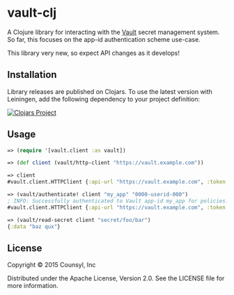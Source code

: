 vault-clj
=========

A Clojure library for interacting with the [Vault](https://vaultproject.io/)
secret management system. So far, this focuses on the app-id authentication
scheme use-case.

This library very new, so expect API changes as it develops!

## Installation

Library releases are published on Clojars. To use the latest version with
Leiningen, add the following dependency to your project definition:

[![Clojars Project](http://clojars.org/counsyl/vault-clj/latest-version.svg)](http://clojars.org/counsyl/vault-clj)

## Usage

```clojure
=> (require '[vault.client :as vault])

=> (def client (vault/http-client "https://vault.example.com"))

=> client
#vault.client.HTTPClient {:api-url "https://vault.example.com", :token #<Atom@5cca1513 nil>}

=> (vault/authenticate! client "my_app" "0000-userid-000")
; INFO: Successfully authenticated to Vault app-id my_app for policies: my-policy
#vault.client.HTTPClient {:api-url "https://vault.example.com", :token #<Atom@5cca1513 "8c807a17-7232-4c48-d7a6-c6a7f76bcccc">}

=> (vault/read-secret client "secret/foo/bar")
{:data "baz qux"}
```

## License

Copyright © 2015 Counsyl, Inc

Distributed under the Apache License, Version 2.0. See the LICENSE file
for more information.
